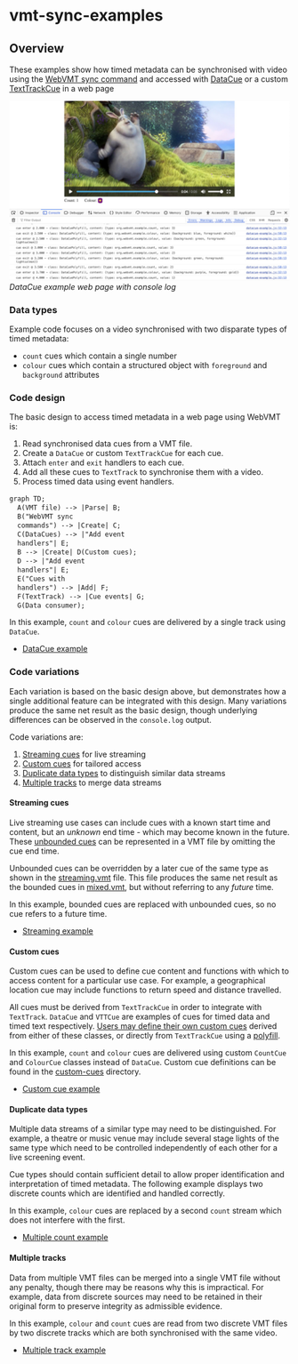 # vmt-sync-examples

## Overview

These examples show how timed metadata can be synchronised with video using the [WebVMT sync command](https://www.w3.org/TR/webvmt/#synchronized-data) and accessed with [DataCue](https://wicg.github.io/datacue/#datacue-interface) or a custom [TextTrackCue](https://developer.mozilla.org/en-US/docs/Web/API/TextTrackCue) in a web page

![DataCue example web page with console log](images/DataCue_ConsoleFirefox.jpg)  
_DataCue example web page with console log_

### Data types

Example code focuses on a video synchronised with two disparate types of timed metadata:

 * `count` cues which contain a single number
 * `colour` cues which contain a structured object with `foreground` and `background` attributes

### Code design

The basic design to access timed metadata in a web page using WebVMT is:

 1. Read synchronised data cues from a VMT file.
 1. Create a `DataCue` or custom `TextTrackCue` for each cue.
 1. Attach `enter` and `exit` handlers to each cue.
 1. Add all these cues to `TextTrack` to synchronise them with a video.
 1. Process timed data using event handlers.

 ````mermaid
 graph TD;
   A(VMT file) --> |Parse| B;
   B("WebVMT sync
   commands") --> |Create| C;
   C(DataCues) --> |"Add event
   handlers"| E;
   B --> |Create| D(Custom cues);
   D --> |"Add event
   handlers"| E;
   E("Cues with
   handlers") --> |Add| F;
   F(TextTrack) --> |Cue events| G;
   G(Data consumer);
 ````

In this example, `count` and `colour` cues are delivered by a single track using `DataCue`.

* [DataCue example](datacue.html)

### Code variations

Each variation is based on the basic design above, but demonstrates how a single additional feature can be integrated with this design. Many variations produce the same net result as the basic design, though underlying differences can be observed in the `console.log` output.

Code variations are:

 1. [Streaming cues](#streaming) for live streaming
 1. [Custom cues](#custom-cues) for tailored access
 1. [Duplicate data types](#duplicate-types) to distinguish similar data streams
 1. [Multiple tracks](#multiple-tracks) to merge data streams

#### <a id='streaming'></a>Streaming cues

Live streaming use cases can include cues with a known start time and content, but an _unknown_ end time - which may become known in the future. These [unbounded cues](https://html.spec.whatwg.org/multipage/media.html#unbounded-text-track-cue) can be represented in a VMT file by omitting the cue end time.

Unbounded cues can be overridden by a later cue of the same type as shown in the [streaming.vmt](vmt/streaming.vmt) file. This file produces the same net result as the bounded cues in [mixed.vmt](vmt/mixed.vmt), but without referring to any _future_ time.

In this example, bounded cues are replaced with unbounded cues, so no cue refers to a future time.

* [Streaming example](streaming.html)

#### <a id='custom-cues'></a>Custom cues

Custom cues can be used to define cue content and functions with which to access content for a particular use case. For example, a geographical location cue may include functions to return speed and distance travelled.

All cues must be derived from `TextTrackCue` in order to integrate with `TextTrack`. `DataCue` and `VTTCue` are examples of cues for timed data and timed text respectively. [Users may define their own custom cues](https://html.spec.whatwg.org/multipage/media.html#guidelines-for-exposing-cues-in-various-formats-as-text-track-cues) derived from either of these classes, or directly from `TextTrackCue` using a [polyfill](polyfills).


In this example, `count` and `colour` cues are delivered using custom `CountCue` and `ColourCue` classes instead of `DataCue`. Custom cue definitions can be found in the [custom-cues](custom-cues) directory.

* [Custom cue example](custom-cue.html)

#### <a id='duplicate-types'></a>Duplicate data types

Multiple data streams of a similar type may need to be distinguished. For example, a theatre or music venue may include several stage lights of the same type which need to be controlled independently of each other for a live screening event.

Cue types should contain sufficient detail to allow proper identification and interpretation of timed metadata. The following example displays two discrete counts which are identified and handled correctly.

In this example, `colour` cues are replaced by a second `count` stream which does not interfere with the first.

* [Multiple count example](multi-count.html)

#### <a id='multiple-tracks'></a>Multiple tracks

Data from multiple VMT files can be merged into a single VMT file without any penalty, though there may be reasons why this is impractical. For example, data from discrete sources may need to be retained in their original form to preserve integrity as admissible evidence.

In this example, `colour` and `count` cues are read from two discrete VMT files by two discrete tracks which are both synchronised with the same video.

* [Multiple track example](multi-track.html)
